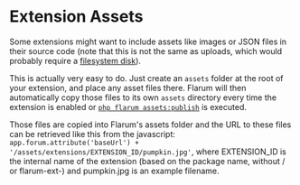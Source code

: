 # Extension Assets

Some extensions might want to include assets like images or JSON files in their source code (note that this is not the same as uploads, which would probably require a [filesystem disk](filesystem.md)).

This is actually very easy to do. Just create an `assets` folder at the root of your extension, and place any asset files there.
Flarum will then automatically copy those files to its own `assets` directory every time the extension is enabled or [`php flarum assets:publish`](../console.md) is executed.

Those files are copied into Flarum's assets folder and the URL to these files can be retrieved like this from the javascript: `app.forum.attribute('baseUrl') + '/assets/extensions/EXTENSION_ID/pumpkin.jpg'`, where EXTENSION_ID is the internal name of the extension (based on the package name, without / or flarum-ext-) and pumpkin.jpg is an example filename.